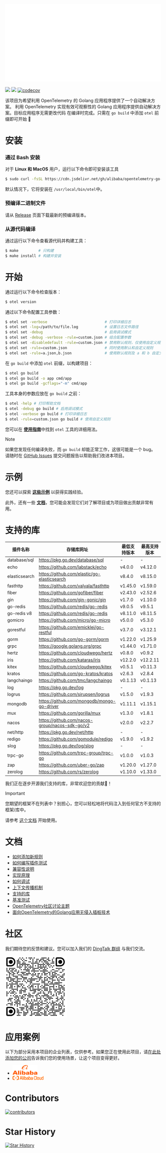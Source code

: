 ![](anim-logo.svg)

[![](https://shields.io/badge/Docs-English-blue?logo=Read%20The%20Docs)](../README.md)
[![](https://shields.io/badge/Readme-中文-blue?logo=Read%20The%20Docs)](./README_CN.md)
[![codecov](https://codecov.io/gh/alibaba/opentelemetry-go-auto-instrumentation/branch/main/graph/badge.svg)](https://codecov.io/gh/alibaba/opentelemetry-go-auto-instrumentation)

该项目为希望利用 OpenTelemetry 的 Golang 应用程序提供了一个自动解决方案。
利用 OpenTelemetry 实现有效可观察性的 Golang 应用程序提供自动解决方案。目标应用程序无需更改代码
在编译时完成。只需在 `go build` 中添加 `otel` 前缀即可开始 :rocket:

# 安装

### 通过 Bash 安装
对于 **Linux 和 MacOS** 用户，运行以下命令即可安装该工具
```bash
$ sudo curl -fsSL https://cdn.jsdelivr.net/gh/alibaba/opentelemetry-go-auto-instrumentation@main/install.sh | sudo bash
```
默认情况下，它将安装在 `/usr/local/bin/otel`中。

### 预编译二进制文件

请从
[Release](https://github.com/alibaba/opentelemetry-go-auto-instrumentation/releases)
页面下载最新的预编译版本。

### 从源代码编译

通过运行以下命令查看源代码并构建工具：

```bash
$ make         # 只构建
$ make install # 构建并安装
```

# 开始

通过运行以下命令检查版本：
```bash
$ otel version
```

通过以下命令配置工具参数：
```bash
$ otel set -verbose                          # 打印详细日志
$ otel set -log=/path/to/file.log            # 设置日志文件路径
$ otel set -debug                            # 启用调试模式
$ otel set -debug -verbose -rule=custom.json # 组合配置参数
$ otel set -disabledefault -rule=custom.json # 禁用默认规则，仅使用自定义规则
$ otel set -rule=custom.json                 # 同时使用默认和自定义规则
$ otel set -rule=a.json,b.json               # 使用默认规则及 a 和 b 自定义规则
```

在 `go build` 中添加 `otel` 前缀，以构建项目：

```bash
$ otel go build
$ otel go build -o app cmd/app
$ otel go build -gcflags="-m" cmd/app
```
工具本身的参数应放在 `go build` 之前：

```bash
$ otel -help # 打印帮助文档
$ otel -debug go build # 启用调试模式
$ otel -verbose go build # 打印详细日志
$ otel -rule=custom.json go build # 使用自定义规则
```

您可以在 [**使用指南**](./usage.md)中找到 `otel` 工具的详细用法。

> [!NOTE] 
> 如果您发现任何编译失败，而 `go build` 却能正常工作，这很可能是一个 bug。
> 请随时在
> [GitHub Issues](https://github.com/alibaba/opentelemetry-go-auto-instrumentation/issues)
> 提交问题报告以帮助我们改进本项目。

# 示例

您还可以探索 [**这些示例**](../example/) 以获得实践经验。

此外，还有一些 [**文档**](../docs)，您可能会发现它们对了解项目或为项目做出贡献非常有用。

# 支持的库

| 插件名称       | 存储库网址                                      | 最低支持版本           | 最高支持版本     |
|---------------| ---------------------------------------------- |-----------------------|-----------------------|
| database/sql  | https://pkg.go.dev/database/sql                | -                     | -                     |
| echo          | https://github.com/labstack/echo               | v4.0.0                | v4.12.0               |
| elasticsearch | https://github.com/elastic/go-elasticsearch    | v8.4.0                | v8.15.0               |
| fasthttp      | https://github.com/valyala/fasthttp            | v1.45.0               | v1.59.0               |
| fiber         | https://github.com/gofiber/fiber               | v2.43.0               | v2.52.6               |
| gin           | https://github.com/gin-gonic/gin               | v1.7.0                | v1.10.0               |
| go-redis      | https://github.com/redis/go-redis              | v9.0.5                | v9.5.1                |
| go-redis v8   | https://github.com/redis/go-redis              | v8.11.0               | v8.11.5               |
| gomicro       | https://github.com/micro/go-micro              | v5.0.0                | v5.3.0                |
| gorestful     | https://github.com/emicklei/go-restful         | v3.7.0                | v3.12.1               |
| gorm          | https://github.com/go-gorm/gorm                | v1.22.0               | v1.25.9               |
| grpc          | https://google.golang.org/grpc                 | v1.44.0               | v1.71.0               |
| hertz         | https://github.com/cloudwego/hertz             | v0.8.0                | v0.9.2                |
| iris          | https://github.com/kataras/iris                | v12.2.0               | v12.2.11              |
| kitex         | https://github.com/cloudwego/kitex             | v0.5.1                | v0.11.3               |
| kratos        | https://github.com/go-kratos/kratos            | v2.6.3                | v2.8.4                |
| langchaingo   | https://github.com/tmc/langchaingo             | v0.1.13               | v0.1.13               |
| log           | https://pkg.go.dev/log                         | -                     | -                     |
| logrus        | https://github.com/sirupsen/logrus             | v1.5.0                | v1.9.3                |
| mongodb       | https://github.com/mongodb/mongo-go-driver     | v1.11.1               | v1.15.1               |
| mux           | https://github.com/gorilla/mux                 | v1.3.0                | v1.8.1                |
| nacos         | https://github.com/nacos-group/nacos-sdk-go/v2 | v2.0.0                | v2.2.7                |
| net/http      | https://pkg.go.dev/net/http                    | -                     | -                     |
| redigo        | https://github.com/gomodule/redigo             | v1.9.0                | v1.9.2                |
| slog          | https://pkg.go.dev/log/slog                    | -                     | -                     |
| trpc-go       | https://github.com/trpc-group/trpc-go          | v1.0.0                | v1.0.3                |
| zap           | https://github.com/uber-go/zap                 | v1.20.0               | v1.27.0               |
| zerolog       | https://github.com/rs/zerolog                  | v1.10.0               | v1.33.0               |

我们正在逐步开源我们支持的库，非常欢迎您的贡献💖！

> [!IMPORTANT]
> 您期望的框架不在列表中？别担心，您可以轻松地将代码注入到任何官方不支持的框架/库中。
>
> 请参考 [这个文档](./how-to-add-a-new-rule.md) 开始使用。

# 文档

- [如何添加新规则](./how-to-add-a-new-rule.md)
- [如何编写插件测试](./how-to-write-tests-for-plugins.md)
- [兼容性说明](./compatibility.md)
- [实现原理](./how-it-works.md)
- [如何调试](./how-to-debug.md)
- [上下文传播机制](./context-propagation.md)
- [支持的库](./supported-libraries.md)
- [基准测试](../example/benchmark/benchmark.md)
- [OpenTelemetry社区讨论主题](https://github.com/open-telemetry/community/issues/1961)
- [面向OpenTelemetry的Golang应用无侵入插桩技术](https://mp.weixin.qq.com/s/FKCwzRB5Ujhe1stOH2ibXg)

# 社区

我们期待您的反馈和建议。您可以加入我们的 [DingTalk 群组](https://qr.dingtalk.com/action/joingroup?code=v1,k1,GyDX5fUTYnJ0En8MrVbHBYTGUcPXJ/NdsmLODGibd0w=&_dt_no_comment=1&origin=11? )
与我们交流。

<img src="dingtalk.png" height="200">

# 应用案例

以下为部分采用本项目的企业列表，仅供参考。如果您正在使用此项目，请[在此处添加您的公司](https://github.com/alibaba/opentelemetry-go-auto-instrumentation/issues/225)告诉我们您的使用场景，让这个项目变得更好。

- <img src="./alibaba.png" width="80">
- <img src="./aliyun.png" width="100">

# Contributors

<a href="https://github.com/alibaba/opentelemetry-go-auto-instrumentation/graphs/contributors">
  <img alt="contributors" src="https://contrib.rocks/image?repo=alibaba/opentelemetry-go-auto-instrumentation"/>
</a>

# Star History

[![Star History](https://api.star-history.com/svg?repos=alibaba/opentelemetry-go-auto-instrumentation&type=Date)](https://star-history.com/#alibaba/opentelemetry-go-auto-instrumentation&Date)
